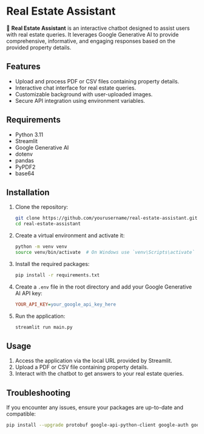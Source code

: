 # Real Estate Assistant

🏡 **Real Estate Assistant** is an interactive chatbot designed to assist users with real estate queries. It leverages Google Generative AI to provide comprehensive, informative, and engaging responses based on the provided property details.

## Features

- Upload and process PDF or CSV files containing property details.
- Interactive chat interface for real estate queries.
- Customizable background with user-uploaded images.
- Secure API integration using environment variables.

## Requirements

- Python 3.11
- Streamlit
- Google Generative AI
- dotenv
- pandas
- PyPDF2
- base64

## Installation

1. Clone the repository:
    ```bash
    git clone https://github.com/yourusername/real-estate-assistant.git
    cd real-estate-assistant
    ```

2. Create a virtual environment and activate it:
    ```bash
    python -m venv venv
    source venv/bin/activate  # On Windows use `venv\Scripts\activate`
    ```

3. Install the required packages:
    ```bash
    pip install -r requirements.txt
    ```

4. Create a `.env` file in the root directory and add your Google Generative AI API key:
    ```ini
    YOUR_API_KEY=your_google_api_key_here
    ```

5. Run the application:
    ```bash
    streamlit run main.py
    ```

## Usage

1. Access the application via the local URL provided by Streamlit.
2. Upload a PDF or CSV file containing property details.
3. Interact with the chatbot to get answers to your real estate queries.

## Troubleshooting

If you encounter any issues, ensure your packages are up-to-date and compatible:

```bash
pip install --upgrade protobuf google-api-python-client google-auth google-auth-oauthlib google-auth-httplib2 google-generativeai
